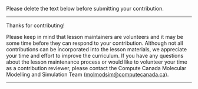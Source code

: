 Please delete the text below before submitting your contribution. 

---

Thanks for contributing!

Please keep in mind that lesson maintainers are volunteers and it may be some time before they can respond to your contribution. Although not all contributions can be incorporated into the lesson materials, we appreciate your time and effort to improve the curriculum.  If you have any questions about the lesson maintenance process or would like to volunteer your time as a contribution reviewer, please contact the Compute Canada Molecular Modelling and Simulation Team (molmodsim@computecanada.ca).  

---
